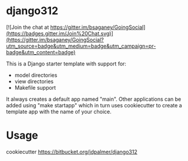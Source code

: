 django312
=========

[![Join the chat at https://gitter.im/bsaganey/GoingSocial](https://badges.gitter.im/Join%20Chat.svg)](https://gitter.im/bsaganey/GoingSocial?utm_source=badge&utm_medium=badge&utm_campaign=pr-badge&utm_content=badge)

This is a Django starter template with support for:

* model directories
* view directories
* Makefile support

It always creates a default app named "main".  Other applications can
be added using "make startapp" which in turn uses cookiecutter to
create a template app with the name of your choice.

Usage
=====

cookiecutter https://bitbucket.org/jdpalmer/django312
